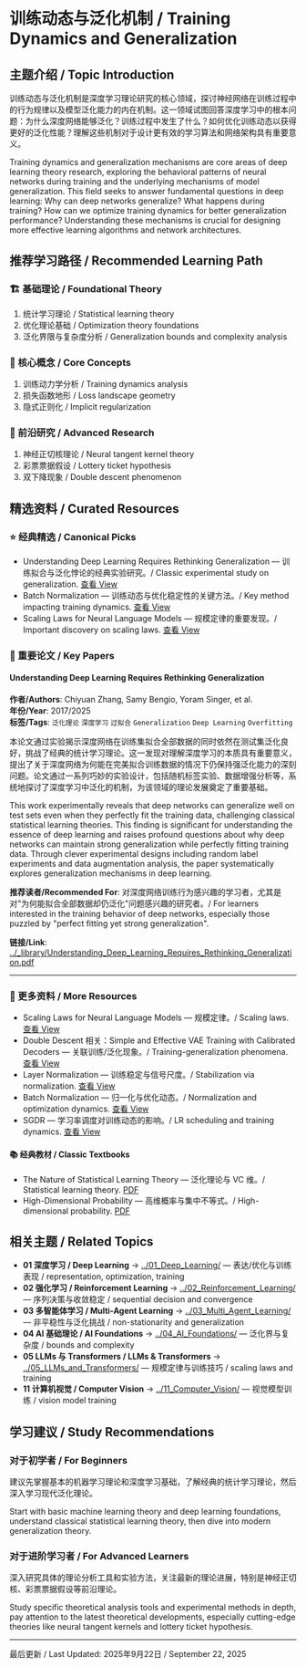 # 训练动态与泛化机制 / Training Dynamics and Generalization

## 主题介绍 / Topic Introduction

训练动态与泛化机制是深度学习理论研究的核心领域，探讨神经网络在训练过程中的行为规律以及模型泛化能力的内在机制。这一领域试图回答深度学习中的根本问题：为什么深度网络能够泛化？训练过程中发生了什么？如何优化训练动态以获得更好的泛化性能？理解这些机制对于设计更有效的学习算法和网络架构具有重要意义。

Training dynamics and generalization mechanisms are core areas of deep learning theory research, exploring the behavioral patterns of neural networks during training and the underlying mechanisms of model generalization. This field seeks to answer fundamental questions in deep learning: Why can deep networks generalize? What happens during training? How can we optimize training dynamics for better generalization performance? Understanding these mechanisms is crucial for designing more effective learning algorithms and network architectures.

## 推荐学习路径 / Recommended Learning Path

### 🏗️ 基础理论 / Foundational Theory

1. 统计学习理论 / Statistical learning theory
2. 优化理论基础 / Optimization theory foundations
3. 泛化界限与复杂度分析 / Generalization bounds and complexity analysis

### 🧠 核心概念 / Core Concepts

1. 训练动力学分析 / Training dynamics analysis
2. 损失函数地形 / Loss landscape geometry
3. 隐式正则化 / Implicit regularization

### 🚀 前沿研究 / Advanced Research

1. 神经正切核理论 / Neural tangent kernel theory
2. 彩票票据假设 / Lottery ticket hypothesis
3. 双下降现象 / Double descent phenomenon

## 精选资料 / Curated Resources

### ⭐ 经典精选 / Canonical Picks

- Understanding Deep Learning Requires Rethinking Generalization — 训练拟合与泛化悖论的经典实验研究。/ Classic experimental study on generalization. [查看 View](../_library/Understanding_Deep_Learning_Requires_Rethinking_Generalization.pdf)
- Batch Normalization — 训练动态与优化稳定性的关键方法。/ Key method impacting training dynamics. [查看 View](../_library/Batch_Normalization_Accelerating_Deep_Network_Training_by_Reducing_Internal_Covariate_Shift.pdf)
- Scaling Laws for Neural Language Models — 规模定律的重要发现。/ Important discovery on scaling laws. [查看 View](../_library/Scaling_Laws_for_Neural_Language_Models.pdf)

### 📄 重要论文 / Key Papers

 
#### Understanding Deep Learning Requires Rethinking Generalization

**作者/Authors**: Chiyuan Zhang, Samy Bengio, Yoram Singer, et al.  
**年份/Year**: 2017/2025  
**标签/Tags**: `泛化理论` `深度学习` `过拟合` `Generalization` `Deep Learning` `Overfitting`

本论文通过实验揭示深度网络在训练集拟合全部数据的同时依然在测试集泛化良好，挑战了经典的统计学习理论。这一发现对理解深度学习的本质具有重要意义，提出了关于深度网络为何能在完美拟合训练数据的情况下仍保持强泛化能力的深刻问题。论文通过一系列巧妙的实验设计，包括随机标签实验、数据增强分析等，系统地探讨了深度学习中泛化的机制，为该领域的理论发展奠定了重要基础。

This work experimentally reveals that deep networks can generalize well on test sets even when they perfectly fit the training data, challenging classical statistical learning theories. This finding is significant for understanding the essence of deep learning and raises profound questions about why deep networks can maintain strong generalization while perfectly fitting training data. Through clever experimental designs including random label experiments and data augmentation analysis, the paper systematically explores generalization mechanisms in deep learning.

**推荐读者/Recommended For**: 对深度网络训练行为感兴趣的学习者，尤其是对"为何能拟合全部数据却仍泛化"问题感兴趣的研究者。/ For learners interested in the training behavior of deep networks, especially those puzzled by "perfect fitting yet strong generalization".

**链接/Link**: [../_library/Understanding_Deep_Learning_Requires_Rethinking_Generalization.pdf](../_library/Understanding_Deep_Learning_Requires_Rethinking_Generalization.pdf)

---

### 📄 更多资料 / More Resources

- Scaling Laws for Neural Language Models — 规模定律。/ Scaling laws. [查看 View](../_library/Scaling_Laws_for_Neural_Language_Models.pdf)
- Double Descent 相关：Simple and Effective VAE Training with Calibrated Decoders — 关联训练/泛化现象。/ Training-generalization phenomena. [查看 View](../_library/Simple_and_Effective_VAE_Training_with_Calibrated_Decoders.pdf)
- Layer Normalization — 训练稳定与信号尺度。/ Stabilization via normalization. [查看 View](../_library/Layer_Normalization.pdf)
- Batch Normalization — 归一化与优化动态。/ Normalization and optimization dynamics. [查看 View](../_library/Batch_Normalization_Accelerating_Deep_Network_Training_by_Reducing_Internal_Covariate_Shift.pdf)
- SGDR — 学习率调度对训练动态的影响。/ LR scheduling and training dynamics. [查看 View](../_library/SGDR_Stochastic_Gradient_Descent_with_Warm_Restarts.pdf)

#### 📚 经典教材 / Classic Textbooks

- The Nature of Statistical Learning Theory — 泛化理论与 VC 维。/ Statistical learning theory. [PDF](../_library/Vladimir_Vapnik_The_Nature_Of_Statistical_Learning_Springer_2010.pdf)
- High-Dimensional Probability — 高维概率与集中不等式。/ High-dimensional probability. [PDF](../_library/High_Dimensional_Probability_An_Introduction_With_Applications_In_Data_Science.pdf)


## 相关主题 / Related Topics

- **01 深度学习 / Deep Learning** → [../01_Deep_Learning/](../01_Deep_Learning/) — 表达/优化与训练表现 / representation, optimization, training
- **02 强化学习 / Reinforcement Learning** → [../02_Reinforcement_Learning/](../02_Reinforcement_Learning/) — 序列决策与收敛稳定 / sequential decision and convergence
- **03 多智能体学习 / Multi-Agent Learning** → [../03_Multi_Agent_Learning/](../03_Multi_Agent_Learning/) — 非平稳性与泛化挑战 / non-stationarity and generalization
- **04 AI 基础理论 / AI Foundations** → [../04_AI_Foundations/](../04_AI_Foundations/) — 泛化界与复杂度 / bounds and complexity
- **05 LLMs 与 Transformers / LLMs & Transformers** → [../05_LLMs_and_Transformers/](../05_LLMs_and_Transformers/) — 规模定律与训练技巧 / scaling laws and training
- **11 计算机视觉 / Computer Vision** → [../11_Computer_Vision/](../11_Computer_Vision/) — 视觉模型训练 / vision model training

## 学习建议 / Study Recommendations

### 对于初学者 / For Beginners

建议先掌握基本的机器学习理论和深度学习基础，了解经典的统计学习理论，然后深入学习现代泛化理论。

Start with basic machine learning theory and deep learning foundations, understand classical statistical learning theory, then dive into modern generalization theory.

### 对于进阶学习者 / For Advanced Learners

深入研究具体的理论分析工具和实验方法，关注最新的理论进展，特别是神经正切核、彩票票据假设等前沿理论。

Study specific theoretical analysis tools and experimental methods in depth, pay attention to the latest theoretical developments, especially cutting-edge theories like neural tangent kernels and lottery ticket hypothesis.

---

最后更新 / Last Updated: 2025年9月22日 / September 22, 2025
